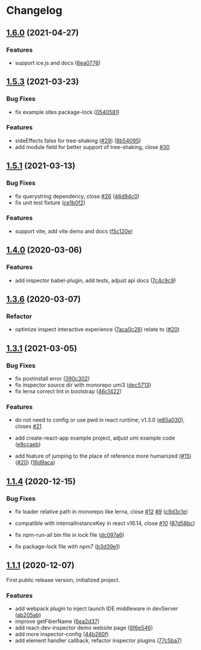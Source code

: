# Changelog


## [1.6.0](https://github.com/zthxxx/react-dev-inspector/compare/v1.5.3...v1.6.0) (2021-04-27)


### Features

* support ice.js  and docs ([6ea0776](https://github.com/zthxxx/react-dev-inspector/commit/6ea0776e928abb7e00df0fd2be5b66b7cf7e2d7a))



## [1.5.3](https://github.com/zthxxx/react-dev-inspector/compare/v1.5.2...v1.5.3) (2021-03-23)


### Bug Fixes

* fix example sites package-lock ([0540581](https://github.com/zthxxx/react-dev-inspector/commit/0540581dbaf43b1cddb047c8481338a2568fabc1))


### Features

* sideEffects false for tree-shaking ([#29](https://github.com/zthxxx/react-dev-inspector/issues/29)) ([8b54095](https://github.com/zthxxx/react-dev-inspector/commit/8b54095cc0f7a81d5907c48ff15aeb2c2753b5cc))
* add module field for better support of tree-shaking, close [#30](https://github.com/zthxxx/react-dev-inspector/issues/30)



## [1.5.1](https://github.com/zthxxx/react-dev-inspector/compare/v1.5.0...v1.5.1) (2021-03-13)


### Bug Fixes

* fix querystring dependency, close [#26](https://github.com/zthxxx/react-dev-inspector/issues/26) ([46d94c0](https://github.com/zthxxx/react-dev-inspector/commit/46d94c06b7ce03e37635de1652733e00baf610ca))
* fix unit test fixture ([ce1b0f2](https://github.com/zthxxx/react-dev-inspector/commit/ce1b0f28c67d223d0ebd551518bc8e7e536d41cd))


### Features

* support vite, add vite demo and docs ([f5c120e](https://github.com/zthxxx/react-dev-inspector/commit/f5c120e982de3eaa6e9f825dcf3db3acfce0d850))



## [1.4.0](https://github.com/zthxxx/react-dev-inspector/compare/v1.3.6...v1.4.0) (2020-03-06)


### Features

* add inspector babel-plugin, add tests, adjust api docs ([7c4c9c9](https://github.com/zthxxx/react-dev-inspector/commit/7c4c9c957335762918855cc97037b937a1390deb))



## [1.3.6](https://github.com/zthxxx/react-dev-inspector/compare/v1.3.1...v1.3.6) (2020-03-07)


### Refactor

* optimize inspect interactive experience ([7aca0c28](https://github.com/zthxxx/react-dev-inspector/commit/7aca0c2829163987f5a51ffa32603d793db5c447))  relate to ([#20](https://github.com/zthxxx/react-dev-inspector/issues/20))



## [1.3.1](https://github.com/zthxxx/react-dev-inspector/compare/v1.1.4...v1.3.1) (2021-03-05)


### Bug Fixes

* fix postinstall error ([390c302](https://github.com/zthxxx/react-dev-inspector/commit/390c3024c207ff6db2df248803e4167fe9fc1d47))
* fix inspector source dir with monorepo umi3 ([dec5713](https://github.com/zthxxx/react-dev-inspector/commit/dec571336575280b1594c688b5d1a1281e9bf57b))
* fix lerna correct lint in bootstrap ([46c1422](https://github.com/zthxxx/react-dev-inspector/commit/46c1422fe8ba9c2b21ce3a18c0fb4c6b9755a92a))


### Features

* do not need to config or use pwd in react runtime, v1.3.0 ([e85a030](https://github.com/zthxxx/react-dev-inspector/commit/e85a030efe008a379c75852b09674dbcb2497969)), closes [#21](https://github.com/zthxxx/react-dev-inspector/issues/21)

* add create-react-app example project, adjust umi example code ([e8ccaeb](https://github.com/zthxxx/react-dev-inspector/commit/e8ccaeb97bbbd511cb8e9579966108abcde90e41))
* add feature of jumping to the place of reference more humanized ([#15](https://github.com/zthxxx/react-dev-inspector/issues/15)) ([#20](https://github.com/zthxxx/react-dev-inspector/issues/20)) ([16d9aca](https://github.com/zthxxx/react-dev-inspector/commit/16d9aca41d367a285ae2192fe48c42e4c0ded635))



## [1.1.4](https://github.com/zthxxx/react-dev-inspector/compare/v1.1.3...v1.1.4) (2020-12-15)


### Bug Fixes

* fix loader relative path in monorepo like lerna, close [#12](https://github.com/zthxxx/react-dev-inspector/issues/12) [#9](https://github.com/zthxxx/react-dev-inspector/issues/9) ([c9d3c1e](https://github.com/zthxxx/react-dev-inspector/commit/c9d3c1e2c65b2c651406796e65ead8cb1bc3550e))

* compatible with internalInstanceKey in react v16.14, close [#10](https://github.com/zthxxx/react-dev-inspector/issues/10) ([87d58bc](https://github.com/zthxxx/react-dev-inspector/commit/87d58bce068928c2880e5c92989672235946a924))
* fix npm-run-all bin file in lock file ([dc097a6](https://github.com/zthxxx/react-dev-inspector/commit/dc097a6b7ab7e8020164bb76793b13f0b04f4b06))
* fix package-lock file with npm7 ([b3d39e1](https://github.com/zthxxx/react-dev-inspector/commit/b3d39e1d0e56caeba2b0748469a8a8f9af1f72f8))



## [1.1.1](https://github.com/zthxxx/react-dev-inspector/compare/v1.0.0...v1.1.1) (2020-12-07)

First public release version, initialized project.


### Features

* add webpack plugin to inject launch IDE middleware in devServer ([ab205ab](https://github.com/zthxxx/react-dev-inspector/commit/ab205ab9b413ad8b4c7fb22eae335773ee179525))
* improve getFiberName ([6ea2d37](https://github.com/zthxxx/react-dev-inspector/commit/6ea2d377b6e38c12f923b56440b6ebc1b85af7a3))
* add react-dev-inspector demo website page ([6f6e546](https://github.com/zthxxx/react-dev-inspector/commit/6f6e546169fe1e29fe8b8c28e93c7551b2d649a2))
* add more inspector-config ([44b260f](https://github.com/zthxxx/react-dev-inspector/commit/44b260f1630b58890ba88c392e55464965ebfd5c))
* add element handler callback, refactor inspector plugins ([77c5ba7](https://github.com/zthxxx/react-dev-inspector/commit/77c5ba7ed4eed84a0d72ff8baf3f2441bdef76a9))
